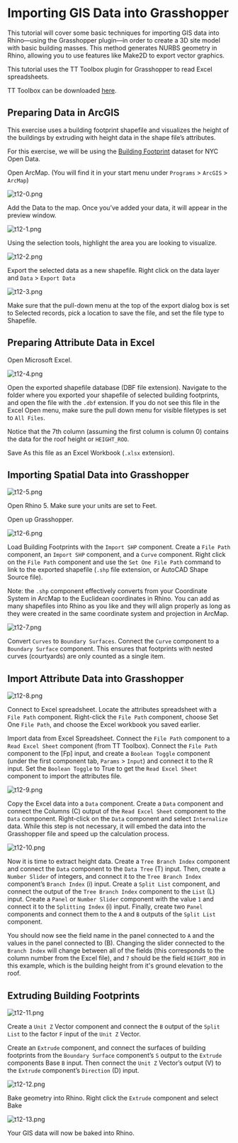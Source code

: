 # Importing GIS Data into Grasshopper

This tutorial will cover some basic techniques for importing GIS data into Rhino—using the Grasshopper plugin—in order to create a 3D site model with basic building masses. This method generates NURBS geometry in Rhino, allowing you to use features like Make2D to export vector graphics.

This tutorial uses the TT Toolbox plugin for Grasshopper to read Excel spreadsheets.

TT Toolbox can be downloaded [here](http://www.food4rhino.com/project/tttoolbox?ufh).

## Preparing Data in ArcGIS

This exercise uses a building footprint shapefile and visualizes the height of the buildings by extruding with height data in the shape file’s attributes.

For this exercise, we will be using the [Building Footprint](https://data.cityofnewyork.us/Housing-Development/Building-Footprints/nqwf-w8eh) dataset for NYC Open Data.

Open ArcMap. (You will find it in your start menu under `Programs` > `ArcGIS` > `ArcMap`)

![t12-0.png](https://github.com/jai2125/gis_tutorials/blob/master/Images/Tutorial_12/t12-0.png)

Add the Data to the map. Once you’ve added your data, it will appear in the preview window.

![t12-1.png](https://github.com/jai2125/gis_tutorials/blob/master/Images/Tutorial_12/t12-1.png)

Using the selection tools, highlight the area you are looking to visualize.

![t12-2.png](https://github.com/jai2125/gis_tutorials/blob/master/Images/Tutorial_12/t12-2.png)

Export the selected data as a new shapefile. Right click on the data layer and `Data` > `Export Data`

![t12-3.png](https://github.com/jai2125/gis_tutorials/blob/master/Images/Tutorial_12/t12-3.png)

Make sure that the pull-down menu at the top of the export dialog box is set to Selected records, pick a location to save the file, and set the file type to Shapefile.

## Preparing Attribute Data in Excel

Open Microsoft Excel.

![t12-4.png](https://github.com/jai2125/gis_tutorials/blob/master/Images/Tutorial_12/t12-4.png)

Open the exported shapefile database (DBF file extension). Navigate to the folder where you exported your shapefile of selected building footprints, and open the file with the `.dbf` extension. If you do not see this file in the Excel Open menu, make sure the pull down menu for visible filetypes is set to `All Files`.

Notice that the 7th column (assuming the first column is column 0) contains the data for the roof height or `HEIGHT_ROO`.

Save As this file as an Excel Workbook (`.xlsx` extension).

## Importing Spatial Data into Grasshopper

![t12-5.png](https://github.com/jai2125/gis_tutorials/blob/master/Images/Tutorial_12/t12-5.png)

Open Rhino 5. Make sure your units are set to Feet.

Open up Grasshopper.

![t12-6.png](https://github.com/jai2125/gis_tutorials/blob/master/Images/Tutorial_12/t12-6.png)

Load Building Footprints with the `Import SHP` component. Create a `File Path` component, an `Import SHP` component, and a `Curve` component. Right click on the `File Path` component and use the `Set One File Path` command to link to the exported shapefile (`.shp` file extension, or AutoCAD Shape Source file).

Note: the `.shp` component effectively converts from your Coordinate System in ArcMap to the Euclidean coordinates in Rhino. You can add as many shapefiles into Rhino as you like and they will align properly as long as they were created in the same coordinate system and projection in ArcMap.

![t12-7.png](https://github.com/jai2125/gis_tutorials/blob/master/Images/Tutorial_12/t12-7.png)

Convert `Curves` to `Boundary Surfaces`. Connect the `Curve` component to a `Boundary Surface` component. This ensures that footprints with nested curves (courtyards) are only counted as a single item.

## Import Attribute Data into Grasshopper

![t12-8.png](https://github.com/jai2125/gis_tutorials/blob/master/Images/Tutorial_12/t12-8.png)

Connect to Excel spreadsheet. Locate the attributes spreadsheet with a `File Path` component. Right-click the `File Path` component, choose Set One `File Path`, and choose the Excel workbook you saved earlier.

Import data from Excel Spreadsheet. Connect the `File Path` component to a `Read Excel Sheet` component (from TT Toolbox). Connect the `File Path` component to the [Fp] input, and create a `Boolean Toggle` component (under the first component tab, `Params` > `Input`) and connect it to the R input. Set the `Boolean Toggle` to True to get the `Read Excel Sheet` component to import the attributes file.

![t12-9.png](https://github.com/jai2125/gis_tutorials/blob/master/Images/Tutorial_12/t12-9.png)

Copy the Excel data into a `Data` component. Create a `Data` component and connect the Columns (C) output of the `Read Excel Sheet` component to the `Data` component. Right-click on the `Data` component and select `Internalize` data. While this step is not necessary, it will embed the data into the Grasshopper file and speed up the calculation process.

![t12-10.png](https://github.com/jai2125/gis_tutorials/blob/master/Images/Tutorial_12/t12-10.png)

Now it is time to extract height data. Create a `Tree Branch Index` component and connect the `Data` component to the `Data Tree` (T) input. Then, create a `Number Slider` of integers, and connect it to the `Tree Branch Index` component’s `Branch Index` (i) input. Create a `Split List` component, and connect the output of the `Tree Branch Index` component to the `List` (L) input. Create a `Panel` or `Number Slider` component with the value `1` and connect it to the `Splitting Index` (i) input. Finally, create two `Panel` components and connect them to the `A` and `B` outputs of the `Split List` component.

You should now see the field name in the panel connected to `A` and the values in the panel connected to (B). Changing the slider connected to the `Branch Index` will change between all of the fields (this corresponds to the column number from the Excel file), and `7` should be the field `HEIGHT_ROO` in this example, which is the building height from it's ground elevation to the roof.

## Extruding Building Footprints

![t12-11.png](https://github.com/jai2125/gis_tutorials/blob/master/Images/Tutorial_12/t12-11.png)

Create a `Unit Z` Vector component and connect the `B` output of the `Split List` to the factor `F` input of the `Unit Z` Vector.

Create an `Extrude` component, and connect the surfaces of building footprints from the `Boundary Surface` component’s `S` output to the `Extrude` components Base `B` input. Then connect the `Unit Z` Vector’s output (V) to the `Extrude` component’s `Direction` (D) input.

![t12-12.png](https://github.com/jai2125/gis_tutorials/blob/master/Images/Tutorial_12/t12-12.png)

Bake geometry into Rhino. Right click the `Extrude` component and select Bake

![t12-13.png](https://github.com/jai2125/gis_tutorials/blob/master/Images/Tutorial_12/t12-13.png)

Your GIS data will now be baked into Rhino.
